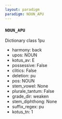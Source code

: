 ```yaml
---
layout: paradigm
paradigm: NOUN_APU
---
```

### ` NOUN_APU `

Dictionary class 1pu
* harmony: back
* upos: NOUN
* kotus_av: E
* possessive: False
* clitics: False
* deletion: pu
* pos: NOUN
* stem_vowel: None
* plurale_tantum: False
* grade_dir: weaken
* stem_diphthong: None
* suffix_regex: pu
* kotus_tn: 1
